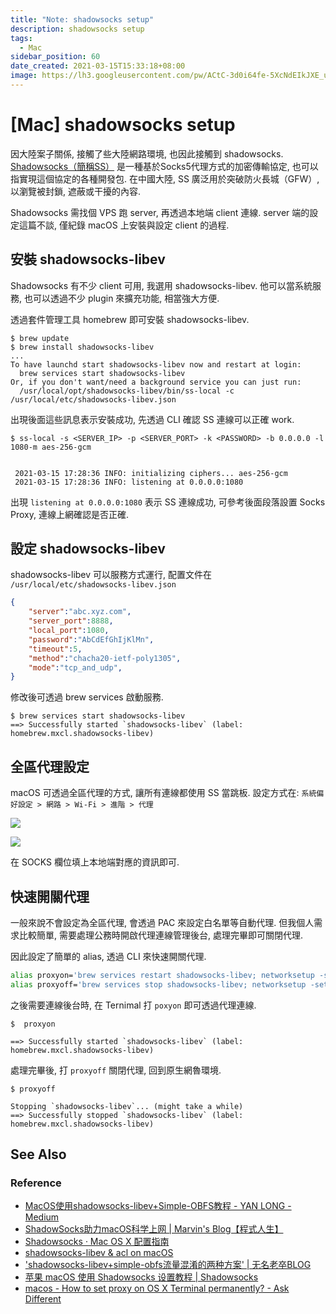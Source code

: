 ```yaml
---
title: "Note: shadowsocks setup"
description: shadowsocks setup
tags:
  - Mac
sidebar_position: 60
date_created: 2021-03-15T15:33:18+08:00
image: https://lh3.googleusercontent.com/pw/ACtC-3d0i64fe-5XcNdEIkJXE_ucdKG_74gSGLz5YO2oik795zztBL7450Ff7dEQpMGRBXf7RKVteWTfqKM_efzjXja7JGyS3ZCUoPfkPJN61wfga53Tgo8mcFyWOFi_68TDQUZyNIvhEaUPyKPzgWAWHbwOHA=w1280-h720-no?authuser=0
---
```


[Mac] shadowsocks setup 
=======================

因大陸案子關係, 接觸了些大陸網路環境, 也因此接觸到 shadowsocks.  
[Shadowsocks（簡稱SS）](https://zh.wikipedia.org/wiki/Shadowsocks) 
是一種基於Socks5代理方式的加密傳輸協定, 也可以指實現這個協定的各種開發包.
在中國大陸, SS 廣泛用於突破防火長城（GFW）, 以瀏覽被封鎖, 遮蔽或干擾的內容.

Shadowsocks 需找個 VPS 跑 server, 再透過本地端 client 連線.
server 端的設定這篇不談, 僅紀錄 macOS 上安裝與設定 client 的過程.



安裝 shadowsocks-libev
----------------------

Shadowsocks 有不少 client 可用, 我選用 shadowsocks-libev. 
他可以當系統服務, 也可以透過不少 plugin 來擴充功能, 相當強大方便.

透過套件管理工具 homebrew 即可安裝 shadowsocks-libev.

``` shell
$ brew update
$ brew install shadowsocks-libev
...
To have launchd start shadowsocks-libev now and restart at login:
  brew services start shadowsocks-libev
Or, if you don't want/need a background service you can just run:
  /usr/local/opt/shadowsocks-libev/bin/ss-local -c /usr/local/etc/shadowsocks-libev.json
```

出現後面這些訊息表示安裝成功, 先透過 CLI 確認 SS 連線可以正確 work.

``` shell
$ ss-local -s <SERVER_IP> -p <SERVER_PORT> -k <PASSWORD> -b 0.0.0.0 -l 1080-m aes-256-gcm


 2021-03-15 17:28:36 INFO: initializing ciphers... aes-256-gcm
 2021-03-15 17:28:36 INFO: listening at 0.0.0.0:1080
```

出現 `listening at 0.0.0.0:1080` 表示 SS 連線成功, 
可參考後面段落設置 Socks Proxy, 連線上網確認是否正確.



設定 shadowsocks-libev
----------------------

shadowsocks-libev 可以服務方式運行, 
配置文件在 `/usr/local/etc/shadowsocks-libev.json`

``` json
{
    "server":"abc.xyz.com",
    "server_port":8888,
    "local_port":1080,
    "password":"AbCdEfGhIjKlMn",
    "timeout":5,
    "method":"chacha20-ietf-poly1305",
    "mode":"tcp_and_udp",
} 
```

修改後可透過 brew services 啟動服務.

``` shell
$ brew services start shadowsocks-libev 
==> Successfully started `shadowsocks-libev` (label: homebrew.mxcl.shadowsocks-libev)
```



全區代理設定
----------

macOS 可透過全區代理的方式, 讓所有連線都使用 SS 當跳板. 設定方式在:
`系統偏好設定 > 網路 > Wi-Fi > 進階 > 代理`

![](https://lh3.googleusercontent.com/pw/ACtC-3du9pQkxgcpbedOxgve86--0UEyEQFCL63vTq-lq2xKJTunRbwdnK9KYniQK3fCcgXeYznijbOQjGTEowRbOwhgbYrILrh1NIsfm_6vskx_413Bt8-s8dVsoJP1LETT0NuInrjXbT_AiYnTEbe2IDEkuQ=w1336-h1154-no?authuser=0)

![](https://lh3.googleusercontent.com/pw/ACtC-3fnJwLdyl7XqvApKymmHyElVZckPBgMyCaTeSEdmX-mCrTRh3XzRP8z0g9DUcbb0dOkMSTVIXNBqfJZcfwgwaNygIE0vAFjcIkj-Rq8tdVAKGmtodCz-Wc9vnjWPB0zEcaLcDm3UFMe4gpfpMKGEWTFig=w1336-h1154-no?authuser=0)

在 SOCKS 欄位填上本地端對應的資訊即可.



快速開關代理
----------

一般來說不會設定為全區代理, 會透過 PAC 來設定白名單等自動代理. 
但我個人需求比較簡單, 需要處理公務時開啟代理連線管理後台, 處理完畢即可關閉代理.

因此設定了簡單的 alias, 透過 CLI 來快速開關代理. 

``` bash
alias proxyon='brew services restart shadowsocks-libev; networksetup -setsocksfirewallproxy wi-fi localhost 1080'
alias proxyoff='brew services stop shadowsocks-libev; networksetup -setsocksfirewallproxystate wi-fi off'
```

之後需要連線後台時, 在 Ternimal 打 `poxyon` 即可透過代理連線.

``` shell
$  proxyon

==> Successfully started `shadowsocks-libev` (label: homebrew.mxcl.shadowsocks-libev)
```

處理完畢後, 打 `proxyoff` 關閉代理, 回到原生網魯環境.

``` shell
$ proxyoff

Stopping `shadowsocks-libev`... (might take a while)
==> Successfully stopped `shadowsocks-libev` (label: homebrew.mxcl.shadowsocks-libev)
```



See Also
--------

### Reference ###

-   [MacOS使用shadowsocks-libev+Simple-OBFS教程 - YAN LONG - Medium](https://medium.com/@yanlong/macos使用shadowsocks-libev-simple-obfs教程-c10eba9c0758)
-   [ShadowSocks助力macOS科学上网 | Marvin's Blog【程式人生】](https://marvinsblog.net/post/2017-01-15-use-shadowsocks-on-macos/)
-   [Shadowsocks · Mac OS X 配置指南](https://wild-flame.github.io/guides/docs/mac-os-x-setup-guide/shadowsocks)
-   [shadowsocks-libev & acl on macOS](https://placeless.net/blog/shadowsocks-libev-&-acl-on-macos)
-   ['shadowsocks-libev+simple-obfs流量混淆的两种方案' | 无名老卒BLOG](https://www.wumingx.com/tools/shadowsocks_obfs.html)
-   [苹果 macOS 使用 Shadowsocks 设置教程 | Shadowsocks](https://shadowsockshelp.github.io/Shadowsocks/mac.html)
-   [macos - How to set proxy on OS X Terminal permanently? - Ask Different](https://apple.stackexchange.com/questions/226544/how-to-set-proxy-on-os-x-terminal-permanently)
